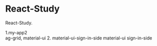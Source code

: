 # React-Study
React-Study.

1.my-app2  
  ag-grid, material-ui
2. material-ui-sign-in-side 
  material-ui sign-in-side 
